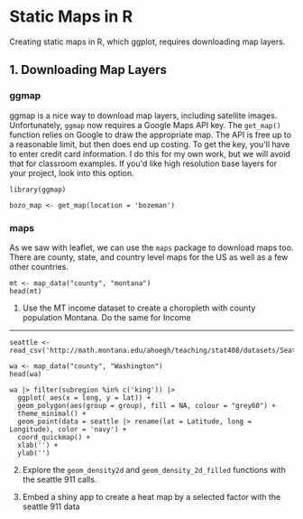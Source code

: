 # Static Maps in R

Creating static maps in R, which ggplot, requires downloading map layers.

## 1. Downloading Map Layers

### ggmap

ggmap is a nice way to download map layers, including satellite images. Unfortunately, `ggmap` now requires a Google Maps API key. The `get_map()` function relies on Google to draw the appropriate map. The API is free up to a reasonable limit, but then does end up costing. To get the key, you'll have to enter credit card information. I do this for my own work, but we will avoid that for classroom examples. If you'd like high resolution base layers for your project, look into this option.

```
library(ggmap)

bozo_map <- get_map(location = 'bozeman')
```

### maps

As we saw with leaflet, we can use the `maps` package to download maps too. There are county, state, and country level maps for the US as well as a few other countries.

```
mt <- map_data("county", "montana")
head(mt)
```


1. Use the MT income dataset to create a choropleth with county population Montana. Do the same for Income

---

```
seattle <- read_csv('http://math.montana.edu/ahoegh/teaching/stat408/datasets/Seattle_911_062016.csv') 
  
wa <- map_data("county", "Washington")
head(wa)

wa |> filter(subregion %in% c('king')) |>
  ggplot( aes(x = long, y = lat)) +
  geom_polygon(aes(group = group), fill = NA, colour = "grey60") +
  theme_minimal() +
  geom_point(data = seattle |> rename(lat = Latitude, long = Longitude), color = 'navy') +
  coord_quickmap() +
  xlab('') +
  ylab('')
```

2. Explore the `geom_density2d` and `geom_density_2d_filled` functions with the seattle 911 calls.


3. Embed a shiny app to create a heat map by a selected factor with the seattle 911 data
